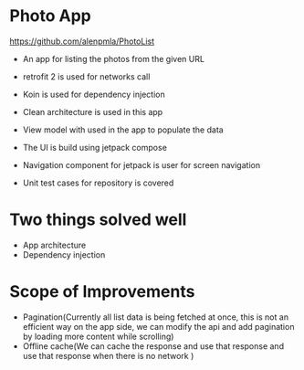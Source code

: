 # Photo App

https://github.com/alenpmla/PhotoList

* An app for listing the photos from the given URL
  
* retrofit 2 is used for networks call

* Koin is used for dependency injection

* Clean architecture is used in this app

* View model with used in the app to populate the data

* The UI is build using jetpack compose

* Navigation component for jetpack is user for screen navigation

* Unit test cases for repository is covered

# Two things solved well

* App architecture
* Dependency injection

# Scope of Improvements

* Pagination(Currently all list data is being fetched at once, this is not an efficient way on the app side, we can modify the api and add pagination by loading more content while scrolling)
* Offline cache(We can cache the response and use that response and use that response when there is no network )
